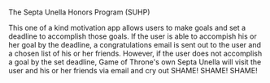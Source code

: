# 

The Septa Unella Honors Program (SUHP)

This one of a kind motivation app allows users to make goals and set a deadline to accomplish those goals. If the user is able to accompish his or her goal by the deadline, a congratulations email is sent out to the user and a chosen list of his or her friends. However, if the user does not accomplish a goal by the set deadline, Game of Throne's own Septa Unella will visit the user and his or her friends via email and cry out SHAME! SHAME! SHAME!
